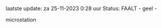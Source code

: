 laatste update: 
za 25-11-2023  0:28   uur 
Status: FAALT - geel - 
<div class="service Y">microstation</div>
